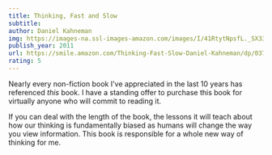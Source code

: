 ```yaml
---
title: Thinking, Fast and Slow
subtitle:
author: Daniel Kahneman
img: https://images-na.ssl-images-amazon.com/images/I/41RtytNpsfL._SX332_BO1,204,203,200_.jpg
publish_year: 2011
url: https://smile.amazon.com/Thinking-Fast-Slow-Daniel-Kahneman/dp/0374533555
rating: 5
---
```

Nearly every non-fiction book I've appreciated in the last 10 years has referenced _this_ book. I have a standing offer to purchase this book for virtually anyone who will commit to reading it.

If you can deal with the length of the book, the lessons it will teach about how our thinking is fundamentally biased as humans will change the way you view information. This book is responsible for a whole new way of thinking for me.